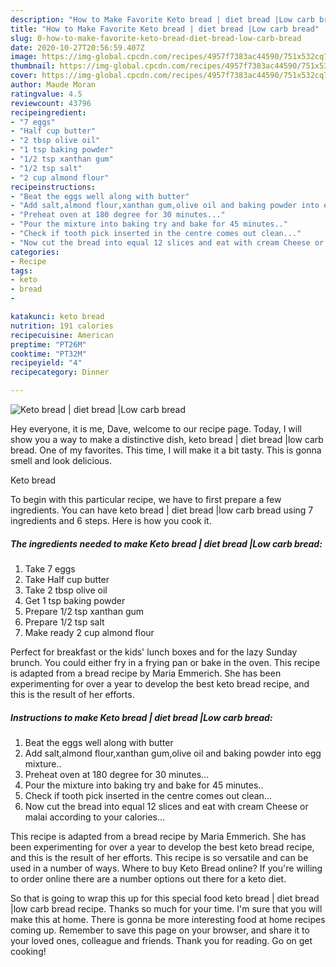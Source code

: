 ```yaml
---
description: "How to Make Favorite Keto bread | diet bread |Low carb bread"
title: "How to Make Favorite Keto bread | diet bread |Low carb bread"
slug: 0-how-to-make-favorite-keto-bread-diet-bread-low-carb-bread
date: 2020-10-27T20:56:59.407Z
image: https://img-global.cpcdn.com/recipes/4957f7383ac44590/751x532cq70/keto-bread-diet-bread-low-carb-bread-recipe-main-photo.jpg
thumbnail: https://img-global.cpcdn.com/recipes/4957f7383ac44590/751x532cq70/keto-bread-diet-bread-low-carb-bread-recipe-main-photo.jpg
cover: https://img-global.cpcdn.com/recipes/4957f7383ac44590/751x532cq70/keto-bread-diet-bread-low-carb-bread-recipe-main-photo.jpg
author: Maude Moran
ratingvalue: 4.5
reviewcount: 43796
recipeingredient:
- "7 eggs"
- "Half cup butter"
- "2 tbsp olive oil"
- "1 tsp baking powder"
- "1/2 tsp xanthan gum"
- "1/2 tsp salt"
- "2 cup almond flour"
recipeinstructions:
- "Beat the eggs well along with butter"
- "Add salt,almond flour,xanthan gum,olive oil and baking powder into egg mixture.."
- "Preheat oven at 180 degree for 30 minutes..."
- "Pour the mixture into baking try and bake for 45 minutes.."
- "Check if tooth pick inserted in the centre comes out clean..."
- "Now cut the bread into equal 12 slices and eat with cream Cheese or malai according to your calories..."
categories:
- Recipe
tags:
- keto
- bread
- 

katakunci: keto bread  
nutrition: 191 calories
recipecuisine: American
preptime: "PT26M"
cooktime: "PT32M"
recipeyield: "4"
recipecategory: Dinner

---
```



![Keto bread | diet bread |Low carb bread](https://img-global.cpcdn.com/recipes/4957f7383ac44590/751x532cq70/keto-bread-diet-bread-low-carb-bread-recipe-main-photo.jpg)

Hey everyone, it is me, Dave, welcome to our recipe page. Today, I will show you a way to make a distinctive dish, keto bread | diet bread |low carb bread. One of my favorites. This time, I will make it a bit tasty. This is gonna smell and look delicious.

Keto bread 

To begin with this particular recipe, we have to first prepare a few ingredients. You can have keto bread | diet bread |low carb bread using 7 ingredients and 6 steps. Here is how you cook it.

<!--inarticleads1-->

##### The ingredients needed to make Keto bread | diet bread |Low carb bread:

1. Take 7 eggs
1. Take Half cup butter
1. Take 2 tbsp olive oil
1. Get 1 tsp baking powder
1. Prepare 1/2 tsp xanthan gum
1. Prepare 1/2 tsp salt
1. Make ready 2 cup almond flour


Perfect for breakfast or the kids&#39; lunch boxes and for the lazy Sunday brunch. You could either fry in a frying pan or bake in the oven. This recipe is adapted from a bread recipe by Maria Emmerich. She has been experimenting for over a year to develop the best keto bread recipe, and this is the result of her efforts. 

<!--inarticleads2-->

##### Instructions to make Keto bread | diet bread |Low carb bread:

1. Beat the eggs well along with butter
1. Add salt,almond flour,xanthan gum,olive oil and baking powder into egg mixture..
1. Preheat oven at 180 degree for 30 minutes...
1. Pour the mixture into baking try and bake for 45 minutes..
1. Check if tooth pick inserted in the centre comes out clean...
1. Now cut the bread into equal 12 slices and eat with cream Cheese or malai according to your calories...


This recipe is adapted from a bread recipe by Maria Emmerich. She has been experimenting for over a year to develop the best keto bread recipe, and this is the result of her efforts. This recipe is so versatile and can be used in a number of ways. Where to buy Keto Bread online? If you&#39;re willing to order online there are a number options out there for a keto diet. 

So that is going to wrap this up for this special food keto bread | diet bread |low carb bread recipe. Thanks so much for your time. I'm sure that you will make this at home. There is gonna be more interesting food at home recipes coming up. Remember to save this page on your browser, and share it to your loved ones, colleague and friends. Thank you for reading. Go on get cooking!
